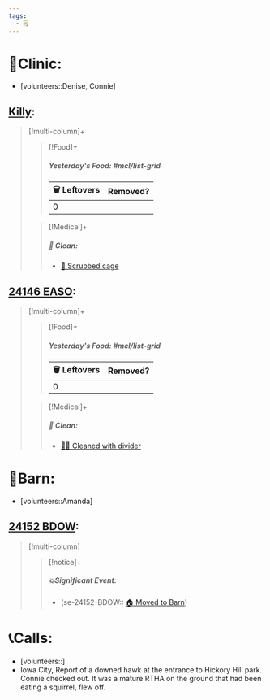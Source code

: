 ```yaml
---
tags:
  - 🗒️
---
```


# 🏥Clinic:
- [volunteers::Denise, Connie]

## [Killy](../RARE%20Birds/Ed%20Birds/Killy.md):
> [!multi-column]+
>
>> [!Food]+
>>##### Yesterday's Food: #mcl/list-grid
>> |🗑️ Leftovers| Removed?
>> |---|---|
>>|0|
>
>> [!Medical]+
>>##### 🫧 Clean:
>> - [🧽 Scrubbed cage](../Admin/Codes/Scrubbed%20cage.md)

## [24146 EASO](../RARE%20Birds/24146%20EASO.md):
> [!multi-column]+
>
>> [!Food]+
>>##### Yesterday's Food: #mcl/list-grid
>> |🗑️ Leftovers| Removed?
>> |---|---|
>>|0|
>
>> [!Medical]+
>>##### 🫧 Clean:
>> - [🧼➗ Cleaned with divider](../Admin/Codes/Cleaned%20with%20divider.md)

# 🏡Barn:
- [volunteers::Amanda]

## [24152 BDOW](../RARE%20Birds/24152%20BDOW.md):
> [!multi-column]
>
>> [!notice]+
>> ##### 💥Significant Event:
>> - (se-24152-BDOW:: [🏠 Moved to Barn](../Admin/Codes/Moved%20to%20Barn.md))
>>

# 📞Calls:
- [volunteers::]
- Iowa City, Report of a downed hawk at the entrance to Hickory Hill park. Connie checked out. It was a mature RTHA on the ground that had been eating a squirrel, flew off.

